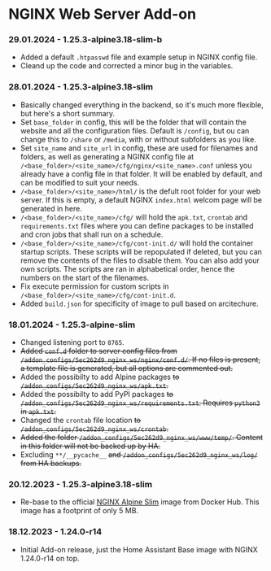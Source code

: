 # NGINX Web Server Add-on

### 29.01.2024 - 1.25.3-alpine3.18-slim-b
- Added a default `.htpasswd` file and example setup in NGINX config file.
- Cleand up the code and corrected a minor bug in the variables.

### 28.01.2024 - 1.25.3-alpine3.18-slim
- Basically changed everything in the backend, so it's much more flexible, but here's a short summary.
- Set `base_folder` in config, this will be the folder that will contain the website and all the configuration files. Default is `/config`, but ou can change this to `/share` or `/media`, with or without subfolders as you like.
- Set `site_name` and `site_url` in config, these are used for filenames and folders, as well as generating a NGINX config file at `/<base_folder>/<site_name>/cfg/nginx/<site_name>.conf` unless you already have a config file in that folder. It will be enabled by default, and can be modified to suit your needs.
- `/<base_folder>/<site_name>/html/` is the defult root folder for your web server. If this is empty, a default NGINX `index.html` welcom page will be generated in here.
- `/<base_folder>/<site_name>/cfg/` will hold the `apk.txt`, `crontab` and `requirements.txt` files where you can define packages to be installed and cron jobs that shall run on a schedule.
- `/<base_folder>/<site_name>/cfg/cont-init.d/` will hold the container startup scripts. These scripts will be repopulated if deleted, but you can remove the contents of the files to disable them. You can also add your own scripts. The scripts are ran in alphabetical order, hence the numbers on the start of the filenames.
- Fix execute permission for custom scripts in `/<base_folder>/<site_name>/cfg/cont-init.d`.
- Added `build.json` for specificity of image to pull based on arcitechure.

### 18.01.2024 - 1.25.3-alpine-slim
- Changed listening port to `8765`.
- ~~Added `conf.d` folder to server config files from `/addon_configs/5ec262d9_nginx_ws/nginx/conf.d/`. If no files is present, a template file is generated, but all options are commented out.~~
- Added the possibilty to add Alpine packages ~~to `/addon_configs/5ec262d9_nginx_ws/apk.txt`.~~
- Added the possibilty to add PyPI packages ~~to `/addon_configs/5ec262d9_nginx_ws/requirements.txt`. Requires `python3` in `apk.txt`.~~
- Changed the `crontab` file location ~~to `/addon_configs/5ec262d9_nginx_ws/crontab`.~~
- ~~Added the folder `/addon_configs/5ec262d9_nginx_ws/www/temp/`. Content in this folder will not be backed up by HA.~~
- Excluding `**/__pycache__` ~~and `/addon_configs/5ec262d9_nginx_ws/log/` from HA backups.~~
 
### 20.12.2023 - 1.25.3-alpine3.18-slim
- Re-base to the official [NGINX Alpine Slim](https://hub.docker.com/layers/library/nginx/1.25.3-alpine3.18-slim/images/sha256-d196915ddcdba9c28059bf111b2beeeb39d2cd0f8353a1ff4bfbf4b6189f3b0c) image from Docker Hub. This image has a footprint of only 5 MB.


### 18.12.2023 - 1.24.0-r14
- Initial Add-on release, just the Home Assistant Base image with NGINX 1.24.0-r14 on top.